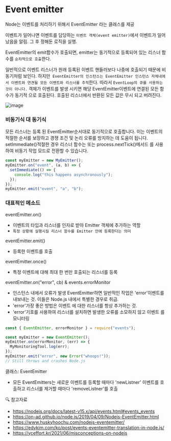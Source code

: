 # Event emitter

Node는 이벤트를 처리하기 위해서 EventEmitter 라는 클래스를 제공

이벤트가 일어나면 이벤트를 담당하는 `이벤트 객체(event emitter)`에서 이벤트가 일어났음을 알림. 그 후 정해둔 로직을 실행.

EventEmitter의 emit함수가 호출되면, emitter는 동기적으로 등록되어 있는 리스너 함수를 `순차적으로 호출`한다.

일반적으로 이벤트 리스너가 원래 등록된 이벤트 핸들러보다 나중에 호출되기 때문에 비동기처럼 보인다. 하지만` EventEmitter의 인스턴스는 EventEmitter 인스턴스 자체내에서 이벤트와 연견될 모든 이벤트와 리스너를 추적`한다. 따라서 `EventLoop의 큐를 사용하는 것이 아니다.` 객체가 이벤트를 발생 시키면 해당 EventEmitter이벤트에 연결된 모든 함수가 동기적 으로 호출된다. 호출된 리스너에서 반환된 모든 값은 무시 되고 버려진다.

![image](https://user-images.githubusercontent.com/71386219/151918660-d66a3cdf-4361-44a9-ac3f-d7c50620523e.png)

### 비동기식 대 동기식

모든 리스너는 등록 된 EventEmitter순서대로 동기적으로 호출합니다. 이는 이벤트의 적절한 순서를 보장하고 경쟁 조건 및 논리 오류를 방지하는 데 도움이 됩니다. setImmediate()적절한 경우 리스너 함수는 또는 process.nextTick()메서드 를 사용하여 비동기 작업 모드로 전환할 수 있습니다.

```js
const myEmitter = new MyEmitter();
myEmitter.on("event", (a, b) => {
  setImmediate(() => {
    console.log("this happens asynchronously");
  });
});
myEmitter.emit("event", "a", "b");
```

### 대표적인 메소드

eventEmitter.on()

- 이벤트의 타입과 리스너를 인자로 받아 Emitter 객체에 추가하는 역할
- `특정 상황에 실행시킬 리스너 함수를 Emitter 안에 등록한다는 의미`

eventEmitter.emit()

- 등록한 이벤트를 호출

eventEmitter.once()

- 특정 이벤트에 대해 최대 한 번만 호출되는 리스너를 등록

eventEmitter.on("error", cb) & events.errorMonitor

- 인스턴스 내에서 오류가 발생 EventEmitter하면 일반적인 작업은 'error'이벤트를 내보내는 것. 이들은 Node.js 내에서 특별한 경우로 취급.
- 'error'가장 좋은 방법은 이벤트 에 대한 리스너를 항상 추가하는 것.
- 'error'기호를 사용하여 리스너를 설치하면 발생한 오류를 소모하지 않고 이벤트 를 모니터링

```js
const { EventEmitter, errorMonitor } = require("events");

const myEmitter = new EventEmitter();
myEmitter.on(errorMonitor, (err) => {
  MyMonitoringTool.log(err);
});
myEmitter.emit("error", new Error("whoops!"));
// Still throws and crashes Node.js
```

클래스: EventEmitter

- 모든 EventEmitters는 새로운 이벤트를 등록할 때마다 'newListner' 이벤트를 호출하고 리스너를 제거할 때마다 'removeListner'를 호출

🔍 참고자료

- https://nodejs.org/docs/latest-v15.x/api/events.html#events_events
- https://on-ad.github.io/node.js/2019/04/09/Nodejs-EventEmitter.html
- https://www.huskyhoochu.com/nodejs-eventemitter/
- https://edykim.com/ko/post/events-eventemitter-translation-in-node.js/
- https://yceffort.kr/2021/06/misconceptions-on-nodejs
